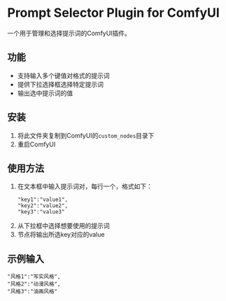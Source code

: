 # Prompt Selector Plugin for ComfyUI

一个用于管理和选择提示词的ComfyUI插件。

## 功能
- 支持输入多个键值对格式的提示词
- 提供下拉选择框选择特定提示词
- 输出选中提示词的值

## 安装
1. 将此文件夹复制到ComfyUI的`custom_nodes`目录下
2. 重启ComfyUI

## 使用方法
1. 在文本框中输入提示词对，每行一个，格式如下：
   ```
   "key1":"value1",
   "key2":"value2",
   "key3":"value3"
   ```
2. 从下拉框中选择想要使用的提示词
3. 节点将输出所选key对应的value

## 示例输入
```
"风格1":"写实风格",
"风格2":"动漫风格",
"风格3":"油画风格"
```